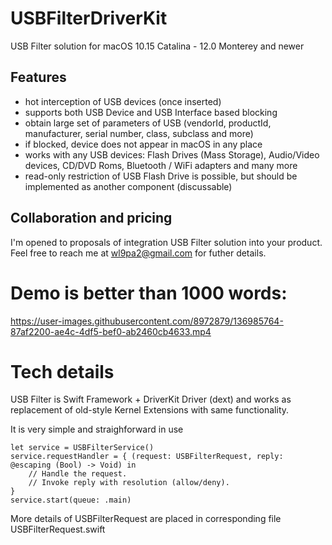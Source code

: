 # USBFilterDriverKit
USB Filter solution for macOS 10.15 Catalina - 12.0 Monterey and newer

## Features
- hot interception of USB devices (once inserted)
- supports both USB Device and USB Interface based blocking
- obtain large set of parameters of USB (vendorId, productId, manufacturer, serial number, class, subclass and more)
- if blocked, device does not appear in macOS in any place
- works with any USB devices: Flash Drives (Mass Storage), Audio/Video devices, CD/DVD Roms, Bluetooth / WiFi adapters and many more
- read-only restriction of USB Flash Drive is possible, but should be implemented as another component (discussable)

## Collaboration and pricing
I'm opened to proposals of integration USB Filter solution into your product. Feel free to reach me at wl9pa2@gmail.com for futher details.

# Demo is better than 1000 words:
https://user-images.githubusercontent.com/8972879/136985764-87af2200-ae4c-4df5-bef0-ab2460cb4633.mp4

# Tech details

USB Filter is Swift Framework + DriverKit Driver (dext) and works as replacement of old-style Kernel Extensions with same functionality.

It is very simple and straighforward in use 
```
let service = USBFilterService()
service.requestHandler = { (request: USBFilterRequest, reply: @escaping (Bool) -> Void) in
    // Handle the request. 
    // Invoke reply with resolution (allow/deny).
}
service.start(queue: .main)
```

More details of USBFilterRequest are placed in corresponding file USBFilterRequest.swift
